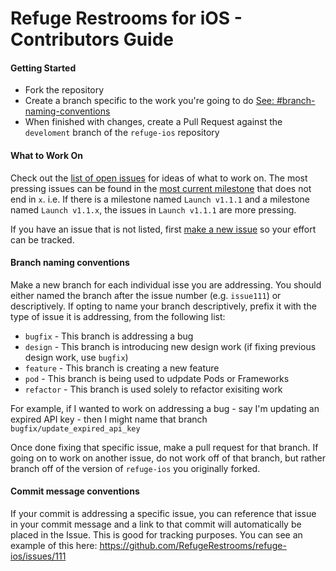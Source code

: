 Refuge Restrooms for iOS - Contributors Guide
============================================

#### Getting Started

* Fork the repository
* Create a branch specific to the work you're going to do [See: #branch-naming-conventions](#branch-naming-conventions)
* When finished with changes, create a Pull Request against the `develoment` branch of the `refuge-ios` repository

#### What to Work On

Check out the [list of open issues](https://github.com/RefugeRestrooms/refuge-ios/issues) for ideas of what to work on. The most pressing issues can be found in the [most current milestone](https://github.com/RefugeRestrooms/refuge-ios/milestones) that does not end in `x`. i.e. If there is a milestone named `Launch v1.1.1` and a milestone named `Launch v1.1.x`, the issues in `Launch v1.1.1` are more pressing.

If you have an issue that is not listed, first [make a new issue](https://github.com/RefugeRestrooms/refuge-ios/issues/new) so your effort can be tracked.

#### Branch naming conventions

Make a new branch for each individual isse you are addressing. You should either named the branch after the issue number (e.g. `issue111`) or descriptively. If opting to name your branch descriptively, prefix it with the type of issue it is addressing, from the following list:

* `bugfix` - This branch is addressing a bug
* `design` - This branch is introducing new design work (if fixing previous design work, use `bugfix`)
* `feature` - This branch is creating a new feature
* `pod` - This branch is being used to udpdate Pods or Frameworks
* `refactor` - This branch is used solely to refactor exisiting work

For example, if I wanted to work on addressing a bug - say I'm updating an expired API key - then I might name that branch `bugfix/update_expired_api_key`

Once done fixing that specific issue, make a pull request for that branch. If going on to work on another issue, do not work off of that branch, but rather branch off of the version of `refuge-ios` you originally forked.

#### Commit message conventions

If your commit is addressing a specific issue, you can reference that issue in your commit message and a link to that commit will automatically be placed in the Issue. This is good for tracking purposes. You can see an example of this here: https://github.com/RefugeRestrooms/refuge-ios/issues/111
